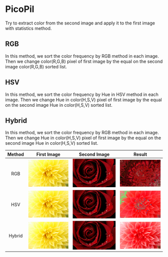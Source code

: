 # PicoPil
Try to extract color from the second image and apply it to the first image with statistics method.

## RGB
In this method, we sort the color frequency by RGB method in each image. 
Then we change color(R,G,B) pixel of first image by the equal on the second image color(R,G,B) sorted list.

## HSV
In this method, we sort the color frequency by Hue in HSV method in each image. 
Then we change Hue in color(H,S,V) pixel of first image by the equal on the second image Hue in color(H,S,V) sorted list.

## Hybrid
In this method, we sort the color frequency by RGB method in each image. 
Then we change Hue in color(H,S,V) pixel of first image by the equal on the second image Hue in color(H,S,V) sorted list.

Method  |  First Image              |  Second Image             |  Result
:------:|:-------------------------:|:-------------------------:|:------------------------------------: 
RGB     |  ![](./images/fly.png)    |  ![](./images/flr.png)    | ![](./images/result_rgb.png)
HSV     |  ![](./images/fly.png)    |  ![](./images/flr.png)    | ![](./images/result_hsv.png)
Hybrid  |  ![](./images/fly.png)    |  ![](./images/flr.png)    | ![](./images/result_hybrid.png)
